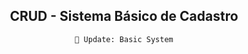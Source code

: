 <div align="center">

## CRUD - Sistema Básico de Cadastro

`🐍 Update: Basic System`

</div>

<div align="center">



</div>